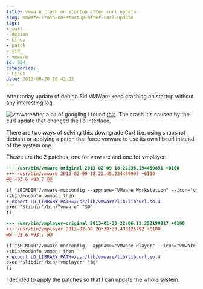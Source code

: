 ```yaml
---
title: vmware crash on startup after curl update
slug: vmware-crash-on-startup-after-curl-update
tags:
- curl
- debian
- Linux
- patch
- sid
- vmware
id: 924
categories:
- Linux
date: 2013-08-20 16:43:03
---
```


After today update of debian Sid VMWare keep crashing on startup without any interesting log.

![vmware](/images/2013/08/vmware.jpg)After a bit of googling I found [this](https://bugs.archlinux.org/task/33779?project=1&amp;order=dateopened&amp;sort=desc "VMWare crash"). The crash it's caused by the curl update that changed the lib interface.

There are two ways of solving this: downgrade Curl (i.e. using snapshot debian) or applying a patch that force vmware to use its own libcurl instead of the system one.

Thewe are the 2 patches, one for vmware and one for vmplayer:

```diff
--- /usr/bin/vmware-original 2013-02-09 18:22:36.194459631 +0100
+++ /usr/bin/vmware 2013-02-09 18:22:45.234459997 +0100
@@ -93,6 +93,7 @@

if "$BINDIR"/vmware-modconfig --appname="VMware Workstation" --icon="vmware-workstation" &amp;&amp;
/sbin/modinfo vmmon; then
+ export LD_LIBRARY_PATH=/usr/lib/vmware/lib/libcurl.so.4
exec "$libdir"/bin/"vmware" "$@"
fi
```


```diff
--- /usr/bin/vmplayer-original 2013-01-30 22:06:11.253190017 +0100
+++ /usr/bin/vmplayer 2013-02-09 20:38:33.488125792 +0100
@@ -93,6 +93,7 @@

if "$BINDIR"/vmware-modconfig --appname="VMware Player" --icon="vmware-player" &amp;&amp;
/sbin/modinfo vmmon; then
+ export LD_LIBRARY_PATH=/usr/lib/vmware/lib/libcurl.so.4
exec "$libdir"/bin/"vmplayer" "$@"
fi
```


I decided to apply the patches so that I can update the whole system.
